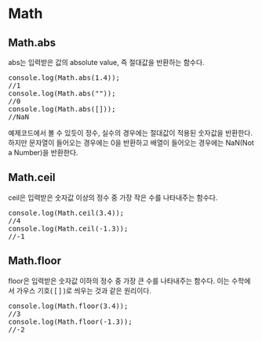 Math
===

## Math.abs
abs는 입력받은 값의 absolute value, 즉 절대값을 반환하는 함수다.
<pre>
console.log(Math.abs(1.4));
//1
console.log(Math.abs(""));
//0
console.log(Math.abs([]));
//NaN</pre>
예제코드에서 볼 수 있듯이 정수, 실수의 경우에는 절대값이 적용된 숫자값을 반환한다. 하지만 문자열이 들어오는 경우에는 0을 반환하고 배열이 들어오는 경우에는 NaN(Not a Number)을 반환한다.

## Math.ceil
ceil은 입력받은 숫자값 이상의 정수 중 가장 작은 수를 나타내주는 함수다.
<pre>
console.log(Math.ceil(3.4));
//4
console.log(Math.ceil(-1.3));
//-1</pre>

## Math.floor
floor은 입력받은 숫자값 이하의 정수 중 가장 큰 수를 나타내주는 함수다. 이는 수학에서 가우스 기호( [ ] )로 씌우는 것과 같은 원리이다.
<pre>
console.log(Math.floor(3.4));
//3
console.log(Math.floor(-1.3));
//-2</pre>

